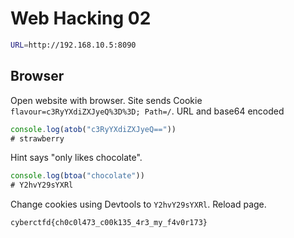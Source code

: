# Web Hacking 02
```bash
URL=http://192.168.10.5:8090
```

## Browser
Open website with browser. Site sends Cookie `flavour=c3RyYXdiZXJyeQ%3D%3D; Path=/`. URL and base64 encoded

```js
console.log(atob("c3RyYXdiZXJyeQ=="))
# strawberry
```

Hint says "only likes chocolate".
```js
console.log(btoa("chocolate"))
# Y2hvY29sYXRl
```

Change cookies using Devtools to `Y2hvY29sYXRl`. Reload page.


`cyberctfd{ch0c0l473_c00k135_4r3_my_f4v0r173}`